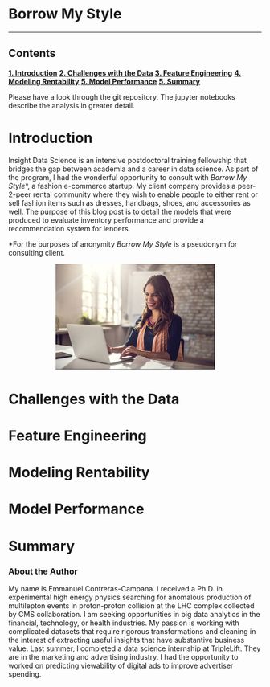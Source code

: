 # Borrow My Style

---
## Contents

[**1. Introduction**](#introduction)
[**2. Challenges with the Data**](#data)
[**3. Feature Engineering**](#feature_engineering)
[**4. Modeling Rentability**](#modeling_rentability)
[**5. Model Performance**](#model_performance)
[**5. Summary**](#summary)

Please have a look through the git repository. The jupyter notebooks describe the analysis in greater detail.

# <a name="introduction">Introduction</a>
Insight Data Science is an intensive postdoctoral training fellowship that bridges the gap between academia and a career in data science. As part of the program, I had the wonderful opportunity to consult with _Borrow My Style_*, a fashion e-commerce startup. My client company provides a peer-2-peer rental community where they wish to enable people to either rent or sell fashion items such as dresses, handbags, shoes, and accessories as well. The purpose of this blog post is to detail the models that were produced to evaluate inventory performance and provide a recommendation system for lenders.

*For the purposes of anonymity _Borrow My Style_ is a pseudonym for consulting client.

<div style="text-align:center"><img src ="images/computer.jpg" width="317" height="210" /></div>


# <a name="data">Challenges with the Data</a>

# <a name="feature_engineering">Feature Engineering</a>

# <a name="modeling_rentability">Modeling Rentability</a>

# <a name="model_performance">Model Performance</a>

# <a name="summary">Summary</a>


### <a name="about_me">About the Author</a>

My name is Emmanuel Contreras-Campana. I received a Ph.D. in experimental high energy physics searching for anomalous production of multilepton events in proton-proton collision at the LHC complex collected by CMS collaboration. I am seeking opportunities in big data analytics in the financial, technology, or health industries. My passion is working with complicated datasets that require rigorous transformations and cleaning in the interest of extracting useful insights that have substantive business value. Last summer, I completed a data science internship at TripleLift. They are in the marketing and advertising industry. I had the opportunity to worked on predicting viewability of digital ads to improve advertiser spending.

